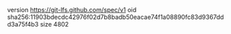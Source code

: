 version https://git-lfs.github.com/spec/v1
oid sha256:11903bdecdc42976f02d7b8badb50eacae74f1a08890fc83d9367ddd3a75f4b3
size 4802
